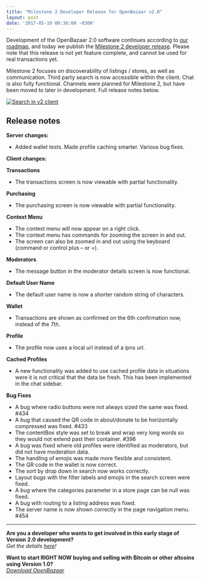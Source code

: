 ```yaml
---
title: "Milestone 2 Developer Release for OpenBazaar v2.0" 
layout: post
date: '2017-05-19 00:30:00 -0300'
---
```

        
Development of the OpenBazaar 2.0 software continues according to [our roadmap](https://trello.com/b/dF6ymHGU/openbazaar-high-level-roadmap), and today we publish the [Milestone 2 developer release](https://github.com/OpenBazaar/openbazaar-desktop/releases/tag/v2.0.4). Please note that this release is not yet feature complete, and cannot be used for real transactions yet.

Milestone 2 focuses on discoverability of listings / stores, as well as communication. Third party search is now accessible within the client. Chat is also fully functional. Channels were planned for Milestone 2, but have been moved to later in development. Full release notes below.

[![Search in v2 client](Screenshot-from-2017-05-19-15-18-03.png)](https://blog.openbazaar.org/wp-content/uploads/2017/05/Screenshot-from-2017-05-19-15-18-03.png)

Release notes
-------------

**Server changes:**

*   Added wallet tests. Made profile caching smarter. Various bug fixes.

**Client changes:**

**Transactions**

*   The transactions screen is now viewable with partial functionality.

**Purchasing**

*   The purchasing screen is now viewable with partial functionality.

**Context Menu**

*   The context menu will now appear on a right click.
*   The context menu has commands for zooming the screen in and out.
*   The screen can also be zoomed in and out using the keyboard (command or control plus – or =).

**Moderators**

*   The message button in the moderator details screen is now functional.

**Default User Name**

*   The default user name is now a shorter random string of characters.

**Wallet**

*   Transactions are shown as confirmed on the 6th confirmation now, instead of the 7th.

**Profile**

*   The profile now uses a local url instead of a ipns url.

**Cached Profiles**

*   A new functionality was added to use cached profile data in situations were it is not critical that the data be fresh. This has been implemented in the chat sidebar.

**Bug Fixes**

*   A bug where radio buttons were not always sized the same was fixed. #434
*   A bug that caused the QR code in about/donate to be horizontally compressed was fixed. #433
*   The contentBox style was set to break and wrap very long words so they would not extend past their container. #396
*   A bug was fixed where old profiles were identified as moderators, but did not have moderation data.
*   The handling of emojis was made more flexible and consistent.
*   The QR code in the wallet is now correct.
*   The sort by drop down in search now works correctly.
*   Layout bugs with the filter labels and emojis in the search screen were fixed.
*   A bug where the categories parameter in a store page can be null was fixed.
*   A bug with routing to a listing address was fixed.
*   The server name is now shown correctly in the page navigation menu. #454

* * *

**Are you a developer who wants to get involved in this early stage of Version 2.0 development?**  
_Get the details [here](https://blog.openbazaar.org/milestone-1-developer-release-for-openbazaar-2-0/#.WJuWRxIrLOR)!_

**Want to start RIGHT NOW buying and selling with Bitcoin or other altcoins using Version 1.0?**  
_[Download OpenBazaar](http://openbazaar.org/)_